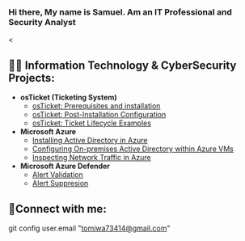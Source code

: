 ### Hi there, My name is Samuel. Am an IT Professional and Security Analyst

<<h2>👨‍💻 Information Technology & CyberSecurity Projects:</h2>

- <b>osTicket (Ticketing System)</b>
  - [osTicket: Prerequisites and installation](https://github.com/Sismahil/osticket-prereqs)
  - [osTicket: Post-Installation Configuration](https://github.com/Sismahil/post-install-config)
  - [osTicket: Ticket Lifecycle Examples](https://github.com/Sismahil/ticket-lifecycle)
- <b>Microsoft Azure</b>
  - [Installing Active Directory in Azure](https://github.com/ErnestoAPantoja/install-ad)
  - [Configuring On-premises Active Directory within Azure VMs](https://github.com/Sismahil/configure-ad)
  - [Inspecting Network Traffic in Azure](https://github.com/Sismahil/azure-network-protocols) 
- <b>Microsoft Azure Defender</b>
  - [Alert Validation](https://github.com/Sismahil/Alert-validation)
  - [Alert Suppresion](https://github.com/Sismahil/Alert-Suppression)
    
<h2>🤳Connect with me:</h2>

git config user.email "tomiwa73414@gmail.com"





